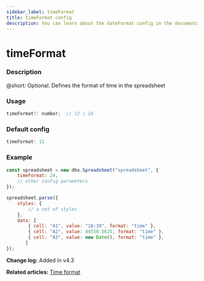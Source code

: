 ```yaml
---
sidebar_label: timeFormat
title: timeFormat config
description: You can learn about the dateFormat config in the documentation of the DHTMLX JavaScript Spreadsheet library. Browse developer guides and API reference, try out code examples and live demos, and download a free 30-day evaluation version of DHTMLX Spreadsheet.
---
```


# timeFormat

### Description

@short: Optional. Defines the format of time in the spreadsheet

### Usage

~~~jsx
timeFormat?: number;  // 12 | 24
~~~

### Default config

~~~jsx
timeFormat: 12
~~~

### Example

~~~jsx {2}
const spreadsheet = new dhx.Spreadsheet("spreadsheet", {
    timeFormat: 24,
    // other config parameters
});

spreadsheet.parse({
    styles: {
        // a set of styles
    },
    data: [
        { cell: "A1", value: "18:30", format: "time" },
        { cell: "A2", value: 44550.5625, format: "time" },
        { cell: "A3", value: new Date(), format: "time" },
       ]
});
~~~

**Change log:** Added in v4.3

**Related articles:** [Time format](number_formatting.md/#time-format)